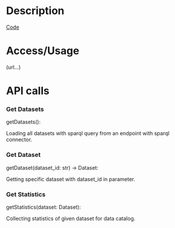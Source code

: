 # Description

[Code](https://github.com/Simple-ML/RuntimeData/tree/main/api/simpleml/data_catalog)

# Access/Usage

(url...)

# API calls

### Get Datasets

getDatasets():

Loading all datasets with sparql query from an endpoint with sparql connector.

### Get Dataset

getDataset(dataset_id: str) -> Dataset:

Getting specific dataset with dataset_id in parameter.

### Get Statistics

getStatistics(dataset: Dataset):

Collecting statistics of given dataset for data catalog.

